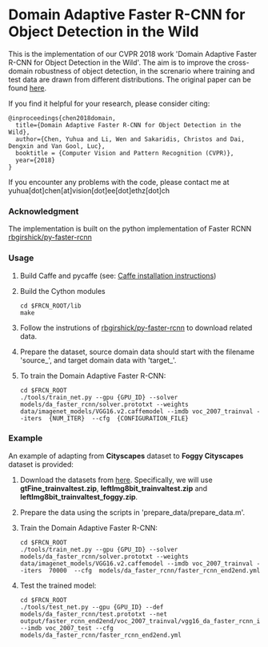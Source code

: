 #  Domain Adaptive Faster R-CNN for Object Detection in the Wild 

This is the implementation of our CVPR 2018 work 'Domain Adaptive Faster R-CNN for Object Detection in the Wild'. The aim is to improve the cross-domain robustness of object detection, in the screnario where training and test data are drawn from different distributions. The original paper can be found [here](https://arxiv.org/pdf/1803.03243.pdf). 

If you find it helpful for your research, please consider citing:

    @inproceedings{chen2018domain,
      title={Domain Adaptive Faster R-CNN for Object Detection in the Wild},
      author={Chen, Yuhua and Li, Wen and Sakaridis, Christos and Dai, Dengxin and Van Gool, Luc},
      booktitle = {Computer Vision and Pattern Recognition (CVPR)},
      year={2018}
    }

If you encounter any problems with the code, please contact me at yuhua[dot]chen[at]vision[dot]ee[dot]ethz[dot]ch

### Acknowledgment

The implementation is built on the python implementation of Faster RCNN [rbgirshick/py-faster-rcnn](https://github.com/rbgirshick/py-faster-rcnn)

### Usage
1. Build Caffe and pycaffe (see: [Caffe installation instructions](http://caffe.berkeleyvision.org/installation.html))

2. Build the Cython modules
    ```Shell
    cd $FRCN_ROOT/lib
    make
    
3. Follow the instrutions of [rbgirshick/py-faster-rcnn](https://github.com/rbgirshick/py-faster-rcnn) to download related data.
    
4. Prepare the dataset, source domain data should start with the filename 'source_', and target domain data with 'target_'.

5. To train the Domain Adaptive Faster R-CNN:
    ```Shell
    cd $FRCN_ROOT
    ./tools/train_net.py --gpu {GPU_ID} --solver models/da_faster_rcnn/solver.prototxt --weights data/imagenet_models/VGG16.v2.caffemodel --imdb voc_2007_trainval --iters  {NUM_ITER}  --cfg  {CONFIGURATION_FILE}
    
### Example
An example of adapting from **Cityscapes** dataset to **Foggy Cityscapes** dataset is provided:
1. Download the datasets from [here](https://www.cityscapes-dataset.com/downloads/). Specifically, we will use **gtFine_trainvaltest.zip**, **leftImg8bit_trainvaltest.zip** and **leftImg8bit_trainvaltest_foggy.zip**.

2. Prepare the data using the scripts in 'prepare_data/prepare_data.m'.

3. Train the Domain Adaptive Faster R-CNN:
    ```Shell
    cd $FRCN_ROOT
    ./tools/train_net.py --gpu {GPU_ID} --solver models/da_faster_rcnn/solver.prototxt --weights data/imagenet_models/VGG16.v2.caffemodel --imdb voc_2007_trainval --iters  70000  --cfg  models/da_faster_rcnn/faster_rcnn_end2end.yml
    
3. Test the trained model:
    ```Shell
    cd $FRCN_ROOT
    ./tools/test_net.py --gpu {GPU_ID} --def models/da_faster_rcnn/test.prototxt --net output/faster_rcnn_end2end/voc_2007_trainval/vgg16_da_faster_rcnn_iter_70000.caffemodel --imdb voc_2007_test --cfg models/da_faster_rcnn/faster_rcnn_end2end.yml
